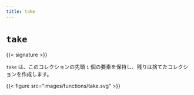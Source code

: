 ```yaml
---
title: take
---
```


# `take`

{{< signature >}}

`take` は、このコレクションの先頭 `i` 個の要素を保持し、残りは捨てたコレクションを作成します。

{{< figure src="images/functions/take.svg" >}}

